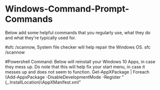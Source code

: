 # Windows-Command-Prompt-Commands
Below add some helpful commands that you regularly use, what they do and what they're typically used for.


#sfc /scannow, System file checker will help repair the Windows OS.
sfc /scannow


#Powershell Command: Below will reinstall your Windows 10 Apps, in case they mess up. Do note that this will help fix your start menu, in case it messes up and does not seem to function. 
Get-AppXPackage | Foreach {Add-AppxPackage -DisableDevelopmentMode -Register "$($_.InstallLocation)\AppXManifest.xml"
